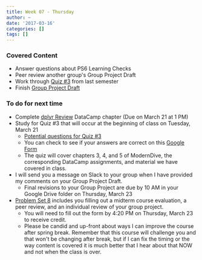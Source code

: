```yaml
---
title: Week 07 - Thursday
author: ~
date: '2017-03-16'
categories: []
tags: []
---
```


### Covered Content
- Answer questions about PS6 Learning Checks
- Peer review another group's Group Project Draft
- Work through [Quiz #3](Quiz3-individual.pdf) from last semester
- Finish [Group Project Draft](../../../../group_project_outline/index.html)

### To do for next time
- Complete [dplyr Review](https://campus.datacamp.com/courses/effective-data-storytelling-using-the-tidyverse/dplyr-review-8) DataCamp chapter (Due on March 21 at 1 PM)
- Study for Quiz #3 that will occur at the beginning of class on Tuesday, March 21
  - [Potential questions for Quiz #3](https://docs.google.com/document/d/1XuGwrSX6OJehSDoYtQqDpUhjRzFzul-yarbMC3EaGig/edit?usp=sharing)
  - You can check to see if your answers are correct on this [Google Form](https://goo.gl/forms/svhYqHPSuwOwai502)
  - The quiz will cover chapters 3, 4, and 5 of ModernDive, the corresponding DataCamp assignments, and material we have covered in class.
- I will send you a message on Slack to your group when I have provided my comments on your Group Project Draft.
  - Final revisions to your Group Project are due by 10 AM in your Google Drive folder on Thursday, March 23
- [Problem Set 8](https://goo.gl/forms/tCBFF7cuMbYgPIyb2) includes you filling out a midterm course evaluation, a peer review, and an individual review of your group project.
  - You will need to fill out the form by 4:20 PM on Thursday, March 23 to receive credit.  
  - Please be candid and up-front about ways I can improve the course after spring break.  Remember that this course will challenge you and that won't be changing after break, but if I can fix the timing or the way content is covered it is much better that I hear about that NOW and not when the class is over.